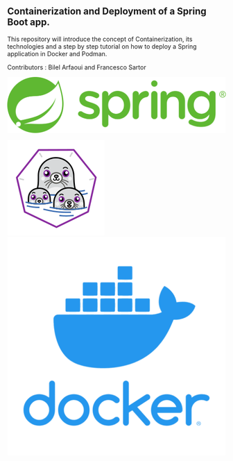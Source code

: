 ## Containerization and Deployment of a Spring Boot app.

This repository will introduce the concept of Containerization, its technologies and a 
step by step tutorial on how to deploy a Spring application in Docker and Podman.

Contributors : Bilel Arfaoui and Francesco Sartor


<p align="center">
  <img src="images/1280px-Spring_Framework_Logo_2018.svg.png" alt="Esempio di immagine" />
</p>

<div>
  <img src="images/podman-logo.png.webp" alt="Esempio di immagine" />
  <img src="images/docker.png" alt="Esempio di immagine" />
</div>
